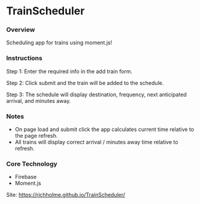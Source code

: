 # TrainScheduler

### Overview

Scheduling app for trains using moment.js!

### Instructions

Step 1: 
Enter the required info in the add train form.

Step 2:
Click submit and the train will be added to the schedule.

Step 3:
The schedule will display destination, frequency, next anticipated arrival, and minutes away.

### Notes 
- On page load and submit click the app calculates current time relative to the page refresh.
- All trains will display correct arrival / minutes away time relative to refresh.

### Core Technology

- Firebase
- Moment.js

Site: https://richholme.github.io/TrainScheduler/

